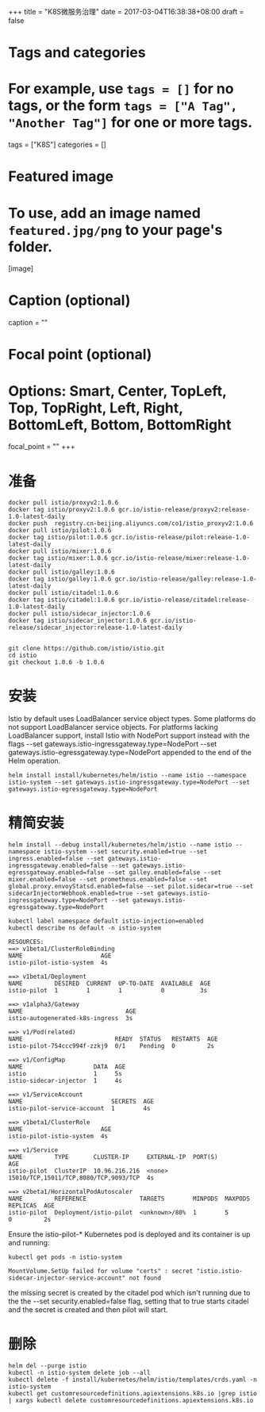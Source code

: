 +++
title = "K8S微服务治理"
date = 2017-03-04T16:38:38+08:00
draft = false

# Tags and categories
# For example, use `tags = []` for no tags, or the form `tags = ["A Tag", "Another Tag"]` for one or more tags.
tags = ["K8S"]
categories = []

# Featured image
# To use, add an image named `featured.jpg/png` to your page's folder. 
[image]
  # Caption (optional)
  caption = ""

  # Focal point (optional)
  # Options: Smart, Center, TopLeft, Top, TopRight, Left, Right, BottomLeft, Bottom, BottomRight
  focal_point = ""
+++

# 准备

```
docker pull istio/proxyv2:1.0.6
docker tag istio/proxyv2:1.0.6 gcr.io/istio-release/proxyv2:release-1.0-latest-daily
docker push  registry.cn-beijing.aliyuncs.com/co1/istio_proxyv2:1.0.6
docker pull istio/pilot:1.0.6
docker tag istio/pilot:1.0.6 gcr.io/istio-release/pilot:release-1.0-latest-daily
docker pull istio/mixer:1.0.6
docker tag istio/mixer:1.0.6 gcr.io/istio-release/mixer:release-1.0-latest-daily
docker pull istio/galley:1.0.6
docker tag istio/galley:1.0.6 gcr.io/istio-release/galley:release-1.0-latest-daily
docker pull istio/citadel:1.0.6
docker tag istio/citadel:1.0.6 gcr.io/istio-release/citadel:release-1.0-latest-daily
docker pull istio/sidecar_injector:1.0.6
docker tag istio/sidecar_injector:1.0.6 gcr.io/istio-release/sidecar_injector:release-1.0-latest-daily


git clone https://github.com/istio/istio.git
cd istio
git checkout 1.0.6 -b 1.0.6
````

# 安装

Istio by default uses LoadBalancer service object types. Some platforms do not support LoadBalancer service objects. For platforms lacking LoadBalancer support, install Istio with NodePort support instead with the flags --set gateways.istio-ingressgateway.type=NodePort --set gateways.istio-egressgateway.type=NodePort appended to the end of the Helm operation.

```
helm install install/kubernetes/helm/istio --name istio --namespace istio-system --set gateways.istio-ingressgateway.type=NodePort --set gateways.istio-egressgateway.type=NodePort
```

# 精简安装

```
helm install --debug install/kubernetes/helm/istio --name istio --namespace istio-system --set security.enabled=true --set ingress.enabled=false --set gateways.istio-ingressgateway.enabled=false --set gateways.istio-egressgateway.enabled=false --set galley.enabled=false --set mixer.enabled=false --set prometheus.enabled=false --set global.proxy.envoyStatsd.enabled=false --set pilot.sidecar=true --set sidecarInjectorWebhook.enabled=true --set gateways.istio-ingressgateway.type=NodePort --set gateways.istio-egressgateway.type=NodePort
```

```
kubectl label namespace default istio-injection=enabled
kubectl describe ns default -n istio-system
```


```
RESOURCES:
==> v1beta1/ClusterRoleBinding
NAME                      AGE
istio-pilot-istio-system  4s

==> v1beta1/Deployment
NAME         DESIRED  CURRENT  UP-TO-DATE  AVAILABLE  AGE
istio-pilot  1        1        1           0          3s

==> v1alpha3/Gateway
NAME                             AGE
istio-autogenerated-k8s-ingress  3s

==> v1/Pod(related)
NAME                          READY  STATUS   RESTARTS  AGE
istio-pilot-754ccc994f-zzkj9  0/1    Pending  0         2s

==> v1/ConfigMap
NAME                    DATA  AGE
istio                   1     5s
istio-sidecar-injector  1     4s

==> v1/ServiceAccount
NAME                         SECRETS  AGE
istio-pilot-service-account  1        4s

==> v1beta1/ClusterRole
NAME                      AGE
istio-pilot-istio-system  4s

==> v1/Service
NAME         TYPE       CLUSTER-IP     EXTERNAL-IP  PORT(S)                                AGE
istio-pilot  ClusterIP  10.96.216.216  <none>       15010/TCP,15011/TCP,8080/TCP,9093/TCP  4s

==> v2beta1/HorizontalPodAutoscaler
NAME         REFERENCE               TARGETS        MINPODS  MAXPODS  REPLICAS  AGE
istio-pilot  Deployment/istio-pilot  <unknown>/80%  1        5        0         2s
```





Ensure the istio-pilot-* Kubernetes pod is deployed and its container is up and running:

```
kubectl get pods -n istio-system
```

```
MountVolume.SetUp failed for volume "certs" : secret "istio.istio-sidecar-injector-service-account" not found
```

the missing secret is created by the citadel pod which isn't running due to the the --set security.enabled=false flag, setting that to true starts citadel and the secret is created and then pilot will start.



# 删除

```
helm del --purge istio
kubectl -n istio-system delete job --all
kubectl delete -f install/kubernetes/helm/istio/templates/crds.yaml -n istio-system
kubectl get customresourcedefinitions.apiextensions.k8s.io |grep istio | xargs kubectl delete customresourcedefinitions.apiextensions.k8s.io
```
